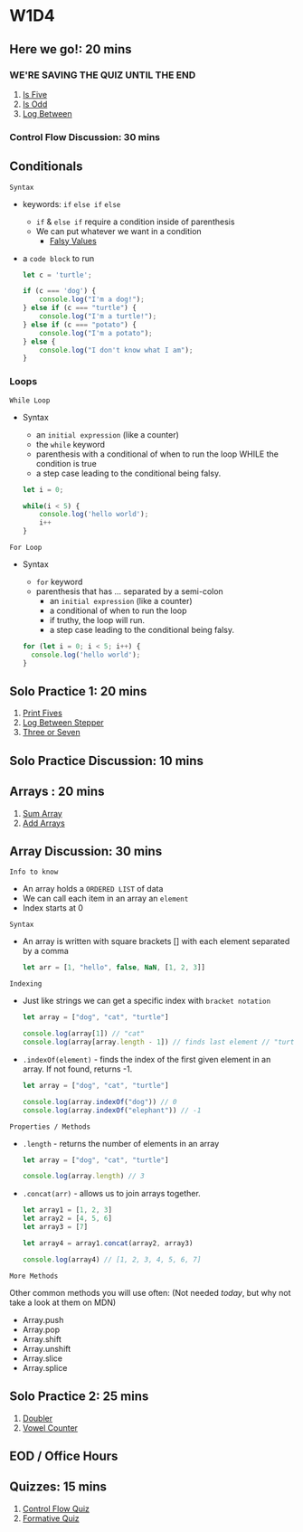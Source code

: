 # W1D4

## Here we go!: 20 mins

### WE'RE SAVING THE QUIZ UNTIL THE END

  1. [Is Five]
  2. [Is Odd]
  3. [Log Between]

### Control Flow Discussion: 30 mins

## Conditionals

`Syntax`

- keywords: `if` `else if` `else`
  - `if` & `else if` require a condition inside of parenthesis
  - We can put whatever we want in a condition
    - [Falsy Values]
- a `code block` to run

  ```js
  let c = 'turtle';

  if (c === 'dog') {
      console.log("I'm a dog!");
  } else if (c === "turtle") {
      console.log("I'm a turtle!");
  } else if (c === "potato") {
      console.log("I'm a potato");
  } else {
      console.log("I don't know what I am");
  }
  ```

### Loops

`While Loop`

- Syntax
  - an `initial expression` (like a counter)
  - the `while` keyword
  - parenthesis with a conditional of when to run the loop WHILE the condition is true
  - a step case leading to the conditional being falsy.

  ```js
  let i = 0;

  while(i < 5) {
      console.log('hello world');
      i++
  }
  ```

`For Loop`

- Syntax
  - `for` keyword
  - parenthesis that has ... separated by a semi-colon
    - an `initial expression` (like a counter)
    - a conditional of when to run the loop
    - if truthy, the loop will run.
    - a step case leading to the conditional being falsy.

  ```js
  for (let i = 0; i < 5; i++) {
    console.log('hello world');
  }
  ```

## Solo Practice 1: 20 mins

  1. [Print Fives]
  2. [Log Between Stepper]
  3. [Three or Seven]

## Solo Practice Discussion: 10 mins

## Arrays : 20 mins

  1. [Sum Array]
  2. [Add Arrays]

## Array Discussion: 30 mins

`Info to know`

- An array holds a `ORDERED LIST` of data
- We can call each item in an array an `element`
- Index starts at 0

`Syntax`

- An array is written with square brackets [] with each element separated by a comma

  ```js
  let arr = [1, "hello", false, NaN, [1, 2, 3]]
  ```

`Indexing`

- Just like strings we can get a specific index with `bracket notation`

  ```js
  let array = ["dog", "cat", "turtle"]

  console.log(array[1]) // "cat"
  console.log(array[array.length - 1]) // finds last element // "turtle"
  ```

- `.indexOf(element)` - finds the index of the first given element in an\
 array. If not found, returns -1.

  ```js
  let array = ["dog", "cat", "turtle"]

  console.log(array.indexOf("dog")) // 0
  console.log(array.indexOf("elephant")) // -1
  ```

`Properties / Methods`

- `.length` - returns the number of elements in an array

  ```js
  let array = ["dog", "cat", "turtle"]

  console.log(array.length) // 3
  ```

- `.concat(arr)` - allows us to join arrays together.

  ```js
  let array1 = [1, 2, 3]
  let array2 = [4, 5, 6]
  let array3 = [7]

  let array4 = array1.concat(array2, array3)

  console.log(array4) // [1, 2, 3, 4, 5, 6, 7]
  ```

`More Methods`

Other common methods you will use often: (Not needed _today_, but why not\
 take a look at them on MDN)

- Array.push
- Array.pop
- Array.shift
- Array.unshift
- Array.slice
- Array.splice

## Solo Practice 2: 25 mins

  1. [Doubler]
  2. [Vowel Counter]

## EOD / Office Hours

## Quizzes: 15 mins

  1. [Control Flow Quiz]
  2. [Formative Quiz]

[Is Five]: https://open.appacademy.io/learn/s-py---pt-sept-2021-online/week-1---intro-to-javascript/is-five
[Is Odd]: https://open.appacademy.io/learn/s-py---pt-sept-2021-online/week-1---intro-to-javascript/is-odd
[Log Between]: https://open.appacademy.io/learn/s-py---pt-sept-2021-online/week-1---intro-to-javascript/log-between
[Print Fives]: https://open.appacademy.io/learn/s-py---pt-sept-2021-online/week-1---intro-to-javascript/print-fives
[Log Between Stepper]: https://open.appacademy.io/learn/s-py---pt-sept-2021-online/week-1---intro-to-javascript/log-between-stepper
[Three or Seven]: https://open.appacademy.io/learn/s-py---pt-sept-2021-online/week-1---intro-to-javascript/three-or-seven
[Sum Array]: https://open.appacademy.io/learn/s-py---pt-sept-2021-online/week-1---intro-to-javascript/sum-array
[Add Arrays]: https://open.appacademy.io/learn/s-py---pt-sept-2021-online/week-1---intro-to-javascript/add-arrays
[Doubler]: https://open.appacademy.io/learn/s-py---pt-sept-2021-online/week-1---intro-to-javascript/doubler
[Vowel Counter]: https://open.appacademy.io/learn/s-py---pt-sept-2021-online/week-1---intro-to-javascript/vowel-counter----
[Control Flow Quiz]: https://open.appacademy.io/learn/s-py---pt-sept-2021-online/week-1---intro-to-javascript/control-flow-quiz
[Formative Quiz]: https://open.appacademy.io/learn/s-py---pt-sept-2021-online/week-1---intro-to-javascript/formative-quiz--repeat----thursday
[Falsy Values]: https://developer.mozilla.org/en-US/docs/Glossary/Falsy
